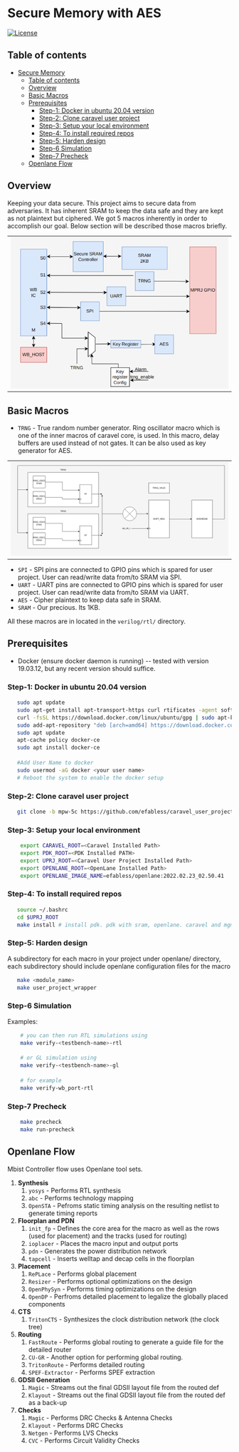# Secure Memory with AES

[![License](https://img.shields.io/badge/License-Apache%202.0-blue.svg)](https://opensource.org/licenses/Apache-2.0)

## Table of contents
- [Secure Memory](#secure-memory)
  - [Table of contents](#table-of-contents)
  - [Overview](#overview)
  - [Basic Macros](#basic-macros)
  - [Prerequisites](#prerequisites)
    - [Step-1: Docker in ubuntu 20.04 version](#step-1-docker-in-ubuntu-2004-version)
    - [Step-2: Clone caravel user project](#step-2-clone-caravel-user-project)
    - [Step-3: Setup your local environment](#step-3-setup-your-local-environment)
    - [Step-4: To install required repos](#step-4-to-install-required-repos)
    - [Step-5: Harden design](#step-5-harden-design)
    - [Step-6 Simulation](#step-6-simulation)
    - [Step-7 Precheck](#step-7-precheck)
  - [Openlane Flow](#openlane-flow)

## Overview

Keeping your data secure. This project aims to secure data from adversaries. It has inherent SRAM to keep the data safe and they are kept as not plaintext but ciphered. We got 5 macros inherently in order to accomplish our goal. Below section will be described those macros briefly.
<table>
  <tr>
    <td  align="center"><img src="./docs/source/_static/secure_memory.png" ></td>
  </tr>
</table>

## Basic Macros

- `TRNG` - True random number generator. Ring oscillator macro which is one of the inner macros of caravel core, is used. In this macro, delay buffers are used instead of not gates. It can be also used as key generator for AES.

<table>
  <tr>
    <td  align="center"><img src="./docs/source/_static/trng.png" ></td>
  </tr>
</table>

- `SPI`  - SPI pins are connected to GPIO pins which is spared for user project. User can read/write data from/to SRAM via SPI.
- `UART` - UART pins are connected to GPIO pins which is spared for user project. User can read/write data from/to SRAM via UART.
- `AES`  - Cipher plaintext to keep data safe in SRAM.
- `SRAM` - Our precious. Its 1KB.

All these macros are in located in the `verilog/rtl/` directory.

## Prerequisites
   - Docker (ensure docker daemon is running) -- tested with version 19.03.12, but any recent version should suffice.
### Step-1: Docker in ubuntu 20.04 version
```bash
   sudo apt update
   sudo apt-get install apt-transport-https curl rtificates -agent software-properties-common
   curl -fsSL https://download.docker.com/linux/ubuntu/gpg | sudo apt-key add -
   sudo add-apt-repository "deb [arch=amd64] https://download.docker.com/linux/ubuntu focal stable"
   sudo apt update
   apt-cache policy docker-ce
   sudo apt install docker-ce

   #Add User Name to docker
   sudo usermod -aG docker <your user name>
   # Reboot the system to enable the docker setup
```
### Step-2: Clone caravel user project
```bash
   git clone -b mpw-5c https://github.com/efabless/caravel_user_project
```
### Step-3: Setup your local environment
```bash
    export CARAVEL_ROOT=<Caravel Installed Path>
    export PDK_ROOT=<PDK Installed PATH>
    export UPRJ_ROOT=<Caravel User Project Installed Path>
    export OPENLANE_ROOT=<OpenLane Installed Path>
    export OPENLANE_IMAGE_NAME=efabless/openlane:2022.02.23_02.50.41
```

### Step-4: To install required repos
```bash
   source ~/.bashrc
   cd $UPRJ_ROOT
   make install # install pdk. pdk with sram, openlane. caravel and mgmt core
```

### Step-5: Harden design
A subdirectory for each macro in your project under openlane/ directory, each subdirectory should include openlane configuration files for the macro
```bash
   make <module_name>
   make user_project_wrapper
```

### Step-6 Simulation
Examples:
``` sh
    # you can then run RTL simulations using
    make verify-<testbench-name>-rtl

    # or GL simulation using
    make verify-<testbench-name>-gl

    # for example
    make verify-wb_port-rtl
```

### Step-7 Precheck
``` sh
    make precheck
    make run-precheck
```

## Openlane Flow

Mbist Controller flow uses Openlane tool sets.

1. **Synthesis**
    1. `yosys` - Performs RTL synthesis
    2. `abc` - Performs technology mapping
    3. `OpenSTA` - Pefroms static timing analysis on the resulting netlist to generate timing reports
2. **Floorplan and PDN**
    1. `init_fp` - Defines the core area for the macro as well as the rows (used for placement) and the tracks (used for routing)
    2. `ioplacer` - Places the macro input and output ports
    3. `pdn` - Generates the power distribution network
    4. `tapcell` - Inserts welltap and decap cells in the floorplan
3. **Placement**
    1. `RePLace` - Performs global placement
    2. `Resizer` - Performs optional optimizations on the design
    3. `OpenPhySyn` - Performs timing optimizations on the design
    4. `OpenDP` - Perfroms detailed placement to legalize the globally placed components
4. **CTS**
    1. `TritonCTS` - Synthesizes the clock distribution network (the clock tree)
5. **Routing**
    1. `FastRoute` - Performs global routing to generate a guide file for the detailed router
    2. `CU-GR` - Another option for performing global routing.
    3. `TritonRoute` - Performs detailed routing
    4. `SPEF-Extractor` - Performs SPEF extraction
6. **GDSII Generation**
    1. `Magic` - Streams out the final GDSII layout file from the routed def
    2. `Klayout` - Streams out the final GDSII layout file from the routed def as a back-up
7. **Checks**
    1. `Magic` - Performs DRC Checks & Antenna Checks
    2. `Klayout` - Performs DRC Checks
    3. `Netgen` - Performs LVS Checks
    4. `CVC` - Performs Circuit Validity Checks
